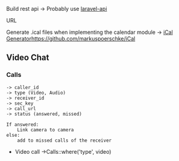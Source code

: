 Build rest api -> Probably use [laravel-api](https://github.com/Froiden/laravel-rest-api)

URL

Generate .ical files when implementing the calendar module -> [iCal Generator](https://github.com/markuspoerschke/iCal)https://github.com/markuspoerschke/iCal





## Video Chat

### Calls
    -> caller_id
    -> type (Video, Audio)
    -> receiver_id
    -> sec_key
    -> call_url
    -> status (answered, missed)

    If answered: 
        Link camera to camera
    else:
        add to missed calls of the receiver

- Video call
    ->Calls::where('type', video)


